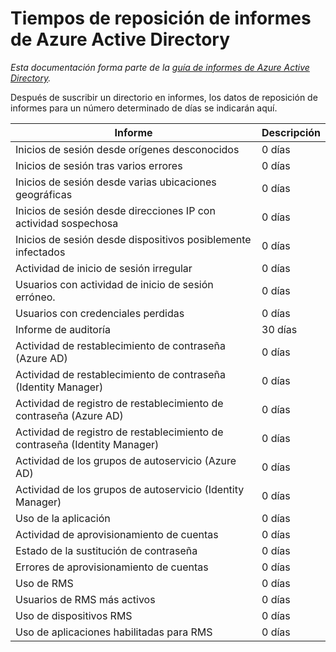 <properties
   pageTitle="Tiempos de reposición de informes de Azure Active Directory | Microsoft Azure"
   description="Cantidad de tiempo necesario para que los eventos de informes anteriores aparezcan en su Azure Active Directory"
   services="active-directory"
   documentationCenter=""
   authors="kenhoff"
   manager="mbaldwin"
   editor=""/>

<tags
   ms.service="active-directory"
   ms.devlang="na"
   ms.topic="article"
   ms.tgt_pltfrm="na"
   ms.workload="identity"
   ms.date="12/07/2015"
   ms.author="kenhoff"/>

# Tiempos de reposición de informes de Azure Active Directory

*Esta documentación forma parte de la [guía de informes de Azure Active Directory](active-directory-reporting-guide.md).*

Después de suscribir un directorio en informes, los datos de reposición de informes para un número determinado de días se indicarán aquí.

Informe | Descripción
------------------------------------------------------- | -----------
Inicios de sesión desde orígenes desconocidos | 0 días
Inicios de sesión tras varios errores | 0 días
Inicios de sesión desde varias ubicaciones geográficas | 0 días
Inicios de sesión desde direcciones IP con actividad sospechosa | 0 días
Inicios de sesión desde dispositivos posiblemente infectados | 0 días
Actividad de inicio de sesión irregular | 0 días
Usuarios con actividad de inicio de sesión erróneo. | 0 días
Usuarios con credenciales perdidas | 0 días
Informe de auditoría | 30 días
Actividad de restablecimiento de contraseña (Azure AD) | 0 días
Actividad de restablecimiento de contraseña (Identity Manager) | 0 días
Actividad de registro de restablecimiento de contraseña (Azure AD) | 0 días
Actividad de registro de restablecimiento de contraseña (Identity Manager) | 0 días
Actividad de los grupos de autoservicio (Azure AD) | 0 días
Actividad de los grupos de autoservicio (Identity Manager) | 0 días
Uso de la aplicación | 0 días
Actividad de aprovisionamiento de cuentas | 0 días
Estado de la sustitución de contraseña | 0 días
Errores de aprovisionamiento de cuentas | 0 días
Uso de RMS | 0 días
Usuarios de RMS más activos | 0 días
Uso de dispositivos RMS | 0 días
Uso de aplicaciones habilitadas para RMS | 0 días

<!---HONumber=AcomDC_1210_2015-->